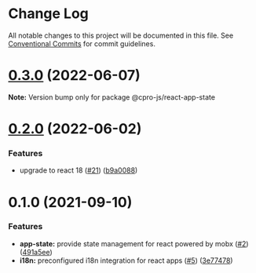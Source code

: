 # Change Log

All notable changes to this project will be documented in this file.
See [Conventional Commits](https://conventionalcommits.org) for commit guidelines.

# [0.3.0](https://github.com/cpro-js/react-core-modules/compare/v0.2.0...v0.3.0) (2022-06-07)

**Note:** Version bump only for package @cpro-js/react-app-state

# [0.2.0](https://github.com/cpro-js/react-core-modules/compare/v0.1.0...v0.2.0) (2022-06-02)

### Features

- upgrade to react 18 ([#21](https://github.com/cpro-js/react-core-modules/issues/21)) ([b9a0088](https://github.com/cpro-js/react-core-modules/commit/b9a0088b6c7d5a55d125e7137c46654f03f305ab))

# 0.1.0 (2021-09-10)

### Features

- **app-state:** provide state management for react powered by mobx ([#2](https://github.com/cpro-js/react-core-modules/issues/2)) ([491a5ee](https://github.com/cpro-js/react-core-modules/commit/491a5eead7680acf4e43b5f1a7df6b8e221fe0f3))
- **i18n:** preconfigured i18n integration for react apps ([#5](https://github.com/cpro-js/react-core-modules/issues/5)) ([3e77478](https://github.com/cpro-js/react-core-modules/commit/3e774787de3e54a38e08e44911b23931f72b04b4))
